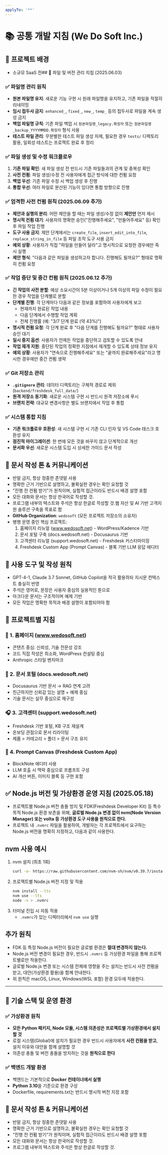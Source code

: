 ```yaml
---
applyTo: '**'
---
```

# 📚 공통 개발 지침 (We Do Soft Inc.)

## 💼 프로젝트 배경
- 소규모 SaaS 전## 📂 파일 및 버전 관리 지침 (2025.06.03)

### ✅ 파일명 관리 원칙
- **원본 파일명 유지**: 새로운 기능 구현 시 원래 파일명을 유지하고, 기존 파일을 적절히 리네이밍
- **임시 접두사 금지**: `enhanced_`, `fixed_`, `new_`, `temp_` 등의 접두사로 파일을 계속 생성 금지
- **백업 파일명 규칙**: 기존 파일 백업 시 `원본파일명_legacy.확장자` 또는 `원본파일명_backup_YYYYMMDD.확장자` 형식 사용
- **테스트 파일 관리**: 무분별한 테스트 파일 생성 자제, 필요한 경우 `tests/` 디렉토리 활용, 일회성 테스트는 프로젝트 완료 후 정리

### ✅ 파일 생성 및 수정 워크플로우
1. **기존 파일 확인**: 새 파일 생성 전 반드시 기존 파일들과의 관계 및 중복성 확인
2. **사전 컨펌**: 파일 생성/수정 전 사용자에게 접근 방식에 대한 컨펌 요청
3. **백업 우선**: 기존 파일 수정 시 백업 생성 후 진행
4. **통합 우선**: 여러 파일로 분산된 기능이 있다면 통합 방향으로 진행

### ✅ 엄격한 사전 컨펌 원칙 (2025.06.09 추가)
- **제안과 실행의 분리**: 어떤 제안을 할 때는 파일 생성/수정 없이 **제안만** 먼저 제시
- **명시적 컨펌 대기**: 사용자의 명확한 승인("진행해주세요", "만들어주세요" 등) 확인 후 파일 작업 진행
- **도구 사용 금지**: 제안 단계에서는 `create_file`, `insert_edit_into_file`, `replace_string_in_file` 등 파일 조작 도구 사용 금지
- **예외 상황**: 사용자가 직접 "파일을 만들어 달라"고 명시적으로 요청한 경우에만 즉시 실행
- **제안 형식**: "다음과 같은 파일을 생성하고자 합니다. 진행해도 될까요?" 형태로 명확히 컨펌 요청

### ✅ 작업 중단 및 중간 컨펌 원칙 (2025.06.12 추가)
- **긴 작업의 사전 분할**: 예상 소요시간이 5분 이상이거나 5개 이상의 파일 수정이 필요한 경우 작업을 단계별로 분할
- **단계별 진행**: 각 단계마다 다음과 같은 정보를 포함하여 사용자에게 보고
  - 현재까지 완료된 작업 내용
  - 다음 단계에서 수행할 작업 계획
  - 전체 진행률 (예: "3/7 단계 완료 (약 43%)")
- **명시적 컨펌 요청**: 각 단계 완료 후 "다음 단계를 진행해도 될까요?" 형태로 사용자 승인 대기
- **일시 중지 옵션**: 사용자가 언제든 작업을 중단하고 검토할 수 있도록 안내
- **작업 재개 지원**: 중단된 작업의 정확한 지점에서 재개할 수 있도록 상태 정보 유지
- **예외 상황**: 사용자가 "연속으로 진행해주세요" 또는 "끝까지 완료해주세요"라고 명시한 경우에만 중간 컨펌 생략

### ✅ Git 저장소 관리
- **`.gitignore` 관리**: 데이터 디렉토리는 구체적 경로로 제외 (`backend/freshdesk_full_data/`)
- **원격 저장소 동기화**: 새로운 시스템 구현 시 반드시 원격 저장소에 푸시
- **브랜치 전략**: 대규모 변경사항은 별도 브랜치에서 작업 후 통합

### ✅ 시스템 통합 지침
- **기존 워크플로우 호환성**: 새 시스템 구현 시 기존 CLI 인자 및 VS Code 태스크 호환성 유지
- **점진적 마이그레이션**: 한 번에 모든 것을 바꾸지 않고 단계적으로 개선
- **문서화 우선**: 새로운 시스템 도입 시 상세한 가이드 문서 작성

## 🧾 문서 작성 톤 & 커뮤니케이션
- 반말 금지, 항상 정중한 존댓말 사용
- 명확한 근거 기반으로 설명하고, 불확실한 경우는 확인 요청할 것
- "진행 전 컨펌 받기"가 원칙이며, 실험적 접근이라도 반드시 배경 설명 포함
- 모든 대화와 문서는 항상 한국어로 작성할 것.
- 프로그램 내부의 텍스트와 주석은 항상 한글로 작성할 것.웹 자산 및 AI 기반 고객지원 솔루션 구축을 목표로 함
- **GitHub Organization**: `wedosoft` (모든 프로젝트 저장소의 소유자)
- 병행 운영 중인 핵심 프로젝트:
  1. 홈페이지 리뉴얼 (www.wedosoft.net) - WordPress/Kadence 기반
  2. 문서 포털 구축 (docs.wedosoft.net) - Docusaurus 기반
  3. 고객센터 리뉴얼 (support.wedosoft.net) - Freshdesk 커스터마이징
  4. Freshdesk Custom App (Prompt Canvas) - 블록 기반 LLM 응답 에디터

## 🧠 사용 도구 및 작성 원칙
- GPT-4-1, Claude 3.7 Sonnet, GitHub Copilot을 적극 활용하되 지시문 컨텍스트 충실히 반영
- 주석은 영어로, 문장은 사용자 중심의 실용적인 톤으로
- 마크다운 문서는 구조적이며 예제 기반
- 모든 작업은 명확한 목적과 배경 설명이 포함되어야 함

## 🧩 프로젝트별 지침

### 📌 1. 홈페이지 (www.wedosoft.net)
- 콘텐츠 중심: 신뢰성, 기술 전문성 강조
- 코드 직접 작성은 최소화, WordPress 컨설팅 중심
- Anthropic 스타일 벤치마크

### 📘 2. 문서 포털 (docs.wedosoft.net)
- Docusaurus 기반 문서 → RAG 연계 고려
- 친근하지만 신뢰감 있는 설명 + 예제 중심
- 기술 문서는 실무 중심으로 재구성

### 🎧 3. 고객센터 (support.wedosoft.net)
- Freshdesk 기반 포털, KB 구조 재설계
- 온보딩 관점으로 문서 리라이팅
- 제품 > 카테고리 > 폴더 > 문서 구조 유지

### 🧱 4. Prompt Canvas (Freshdesk Custom App)
- BlockNote 에디터 사용
- LLM 호출 시 맥락 중심으로 프롬프트 구성
- AI 개선 버튼, 이미지 블록 등 구현 포함

## ✅ Node.js 버전 및 가상환경 운영 지침 (2025.05.18)
- 프로젝트별 Node.js 버전 충돌 방지 및 FDK(Freshdesk Developer Kit) 등 특수 목적 Node.js 환경 보존을 위해, **글로벌 Node.js 변경 없이 nvm(Node Version Manager) 또는 volta 등 가상환경 도구 사용을 원칙으로 한다.**
- 프로젝트 내 `.nvmrc` 파일을 활용하여, 개발자는 각 프로젝트에서 요구하는 Node.js 버전을 명확히 지정하고, 다음과 같이 사용한다.

## nvm 사용 예시
1. nvm 설치 (최초 1회)
   ```sh
   curl -o- https://raw.githubusercontent.com/nvm-sh/nvm/v0.39.7/install.sh | bash
   ```
2. 프로젝트별 Node.js 버전 지정 및 적용
   ```sh
   nvm install --lts
   nvm use --lts
   node -v > .nvmrc
   ```
3. 터미널 진입 시 자동 적용
   - `.nvmrc`가 있는 디렉터리에서 `nvm use` 실행

## 추가 원칙
- FDK 등 특정 Node.js 버전이 필요한 글로벌 환경은 **절대 변경하지 않는다.**
- Node.js 버전 변경이 필요한 경우, 반드시 `.nvmrc` 등 가상환경 파일을 통해 프로젝트별로만 적용한다.
- 글로벌 Node.js 변경 또는 시스템 전체에 영향을 주는 설치는 반드시 사전 컨펌을 받고, 대안(가상환경 활용)을 함께 안내한다.
- 위 원칙은 macOS, Linux, Windows(WSL 포함) 환경 모두에 적용한다.

---

## 🧪 기술 스택 및 운영 환경

### ✅ 가상환경 원칙
- **모든 Python 패키지, Node 모듈, 시스템 의존성은 프로젝트별 가상환경에서 설치할 것**
- 로컬 시스템(Global)에 설치가 필요한 경우 반드시 사용자에게 **사전 컨펌을 받고**,  
  설치 이유와 대안을 함께 설명할 것
- 의존성 충돌 및 버전 충돌을 방지하는 것을 **원칙으로 한다**

### ✅ 백엔드 개발 환경
- 백엔드는 기본적으로 **Docker 컨테이너에서 실행**
- **Python 3.10**을 기준으로 환경 구성
- Dockerfile, requirements.txt는 반드시 명시적 버전 지정 포함

## 🧾 문서 작성 톤 & 커뮤니케이션
- 반말 금지, 항상 정중한 존댓말 사용
- 명확한 근거 기반으로 설명하고, 불확실한 경우는 확인 요청할 것
- “진행 전 컨펌 받기”가 원칙이며, 실험적 접근이라도 반드시 배경 설명 포함
- 모든 대화와 문서는 항상 한국어로 작성할 것.
- 프로그램 내부의 텍스트와 주석은 항상 한글로 작성할 것.